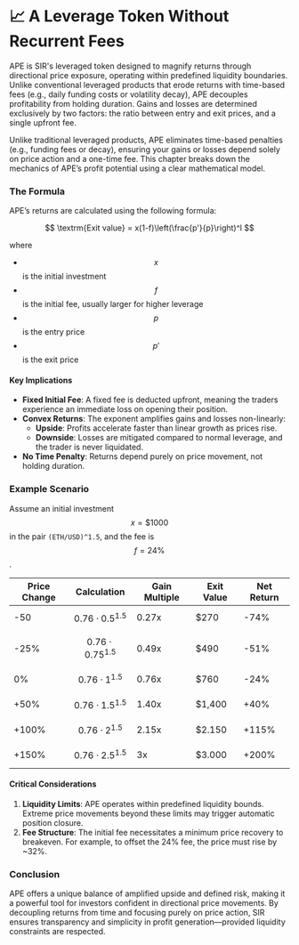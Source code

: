 # 📈 A Leverage Token Without Recurrent Fees

APE is SIR's leveraged token designed to magnify returns through directional price exposure, operating within predefined liquidity boundaries. Unlike conventional leveraged products that erode returns with time-based fees (e.g., daily funding costs or volatility decay), APE decouples profitability from holding duration. Gains and losses are determined exclusively by two factors: the ratio between entry and exit prices, and a single upfront fee.

Unlike traditional leveraged products, APE eliminates time-based penalties (e.g., funding fees or decay), ensuring your gains or losses depend solely on price action and a one-time fee. This chapter breaks down the mechanics of APE’s profit potential using a clear mathematical model.

### **The Formula**

APE’s returns are calculated using the following formula:

$$
\textrm{Exit value} = x(1-f)\left(\frac{p'}{p}\right)^l
$$

where&#x20;

* $$x$$ is the initial investment
* $$f$$ is the initial fee, usually larger for higher leverage
* $$p$$ is the entry price
* $$p'$$ is the exit price

#### Key Implications

* **Fixed Initial Fee**: A fixed fee is deducted upfront, meaning the traders experience an immediate loss on opening their position.
* **Convex Returns**: The exponent  amplifies gains and losses non-linearly:
  * **Upside**: Profits accelerate faster than linear growth as prices rise.
  * **Downside**: Losses are mitigated compared to normal leverage, and the trader is never liquidated.
* **No Time Penalty**: Returns depend purely on price movement, not holding duration.

### Example Scenario

Assume an initial investment $$x=\$1000$$ in the pair `(ETH/USD)^1.5`, and the fee is $$f=24\%$$.

| Price Change	 | Calculation             | Gain Multiple | Exit Value | Net Return |
| ------------- | ----------------------- | ------------- | ---------- | ---------- |
| -50           | $$0.76\cdot0.5^{1.5}$$  | 0.27x         | $270       | -74%       |
| -25%          | $$0.76\cdot0.75^{1.5}$$ | 0.49x         | $490       | -51%       |
| 0%            | $$0.76\cdot1^{1.5}$$    | 0.76x         | $760       | -24%       |
| +50%          | $$0.76\cdot1.5^{1.5}$$  | 1.40x         | $1,400     | +40%       |
| +100%         | $$0.76\cdot2^{1.5}$$    | 2.15x         | $2.150     | +115%      |
| +150%         | $$0.76\cdot2.5^{1.5}$$  | 3x            | $3.000     | +200%      |

#### **Critical Considerations**

1. **Liquidity Limits**: APE operates within predefined liquidity bounds. Extreme price movements beyond these limits may trigger automatic position closure.
2. **Fee Structure**: The initial fee necessitates a minimum price recovery to breakeven. For example, to offset the 24% fee, the price must rise by \~32%.

### **Conclusion**

APE offers a unique balance of amplified upside and defined risk, making it a powerful tool for investors confident in directional price movements. By decoupling returns from time and focusing purely on price action, SIR ensures transparency and simplicity in profit generation—provided liquidity constraints are respected.
